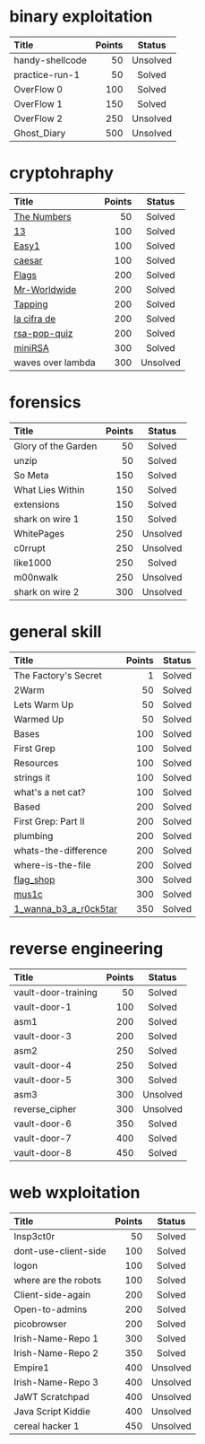# binary exploitation

Title	| Points	| Status
:---  |---:     |:---:
handy-shellcode | 50 | Unsolved
practice-run-1 | 50 | Solved
OverFlow 0 | 100 | Solved
OverFlow 1 | 150 | Solved
OverFlow 2 | 250 | Unsolved
Ghost_Diary | 500 | Unsolved

# cryptohraphy

Title	| Points	| Status
:---  |---:     |:---:
[The Numbers](https://github.com/arikoi0703/CTF_writeup/tree/master/pico2019/cryptography/The%20Numbers) | 50 | Solved
[13](https://github.com/arikoi0703/CTF_writeup/tree/master/pico2019/cryptography/13) | 100 | Solved
[Easy1](https://github.com/arikoi0703/CTF_writeup/tree/master/pico2019/cryptography/Easy1) | 100 | Solved
[caesar](https://github.com/arikoi0703/CTF_writeup/tree/master/pico2019/cryptography/caesar) | 100 | Solved
[Flags](https://github.com/arikoi0703/CTF_writeup/tree/master/pico2019/cryptography/flags) | 200 | Solved
[Mr-Worldwide](https://github.com/arikoi0703/CTF_writeup/tree/master/pico2019/cryptography/Mr-Worldwide) | 200 | Solved
[Tapping](https://github.com/arikoi0703/CTF_writeup/tree/master/pico2019/cryptography/Tapping) | 200 | Solved
[la cifra de](https://github.com/arikoi0703/CTF_writeup/tree/master/pico2019/cryptography/la%20cifra%20de) | 200 | Solved
[rsa-pop-quiz](https://github.com/arikoi0703/CTF_writeup/tree/master/pico2019/cryptography/rsa-pop-quiz) | 200 | Solved
[miniRSA](https://github.com/arikoi0703/CTF_writeup/tree/master/pico2019/cryptography/miniRSA) | 300 | Solved
waves over lambda | 300 | Unsolved

# forensics

Title	| Points	| Status
:---  |---:     |:---:
Glory of the Garden | 50 | Solved
unzip | 50 | Solved
So Meta | 150 | Solved
What Lies Within | 150 | Solved
extensions | 150 | Solved
shark on wire 1 | 150 | Solved
WhitePages | 250 | Unsolved
c0rrupt | 250 | Unsolved
like1000 | 250 | Solved
m00nwalk | 250 | Unsolved
shark on wire 2 | 300 | Unsolved

# general skill

Title	| Points	| Status
:---  |---:     |:---:
The Factory's Secret | 1 | Solved
2Warm | 50 | Solved
Lets Warm Up | 50 | Solved
Warmed Up | 50 | Solved
Bases | 100 | Solved
First Grep | 100 | Solved
Resources | 100 | Solved
strings it |100	| Solved
what's a net cat? | 100 | Solved
Based	| 200	| Solved
First Grep: Part II | 200	| Solved
plumbing |200 | Solved
whats-the-difference | 200 | Solved
where-is-the-file	| 200	| Solved
[flag_shop](https://github.com/arikoi0703/CTF_writeup/tree/master/pico2019/gerenal%20skill/flag_shop)	| 300	| Solved
[mus1c](https://github.com/arikoi0703/CTF_writeup/tree/master/pico2019/gerenal%20skill/mus1c) | 300	| Solved
[1_wanna_b3_a_r0ck5tar](https://github.com/arikoi0703/CTF_writeup/tree/master/pico2019/gerenal%20skill/1_wanna_b3_a_r0ck5tar) | 350 | Solved

# reverse engineering

Title	| Points	| Status
:---  |---:     |:---:
vault-door-training | 50 | Solved
vault-door-1 | 100 | Solved
asm1 | 200 | Solved
vault-door-3 | 200 | Solved
asm2 | 250 | Solved
vault-door-4 | 250 | Solved
vault-door-5 | 300 | Solved
asm3 | 300 | Unsolved
reverse_cipher | 300 | Unsolved
vault-door-6 | 350 | Solved
vault-door-7 | 400 | Solved
vault-door-8 | 450 | Solved


# web wxploitation

Title	| Points	| Status
:---  |---:     |:---:
Insp3ct0r | 50 | Solved
dont-use-client-side | 100 | Solved
logon | 100 | Solved
where are the robots | 100 | Solved
Client-side-again | 200 | Solved
Open-to-admins | 200 | Solved
picobrowser | 200 | Solved
Irish-Name-Repo 1 | 300 | Solved
Irish-Name-Repo 2 | 350 | Solved
Empire1 | 400 | Unsolved
Irish-Name-Repo 3 | 400 | Unsolved
JaWT Scratchpad | 400 | Unsolved
Java Script Kiddie | 400 | Unsolved
cereal hacker 1 | 450 | Unsolved
